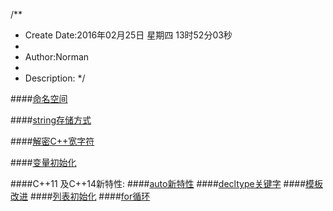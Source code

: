 /**
* Create Date:2016年02月25日 星期四 13时52分03秒
* 
* Author:Norman
* 
* Description: 
*/

####[命名空间](./namespace.cpp)

####[string存储方式](./string_basic.cpp)

####[解密C++宽字符](./string_reverse.cpp)

####[变量初始化](./var_Init.cpp)



####C++11 及C++14新特性:
####[auto新特性](./auto/)
####[decltype关键字](./decltype)
####[模板改进](./template)
####[列表初始化](./var_Init.cpp)
####[for循环](./for/)
